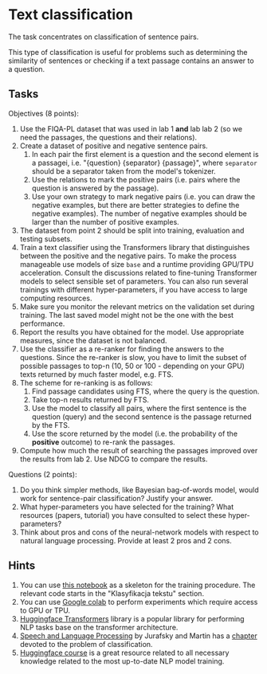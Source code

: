 # Text classification

The task concentrates on classification of sentence pairs.

This type of classification is useful for problems such as determining the similarity of sentences or
checking if a text passage contains an answer to a question.


## Tasks

Objectives (8 points):

1. Use the FIQA-PL dataset that was used in lab 1 **and** lab lab 2 (so we need the passages, the questions and their
   relations).
1. Create a dataset of positive and negative sentence pairs.
   1. In each pair the first element is a question and the second element is a passagei, i.e. "{question} {separator} {passage}",
      where `separator` should be a separator taken from the model's tokenizer.
   2. Use the relations to mark the positive pairs (i.e. pairs where the question is answered
      by the passage).
   3. Use your own strategy to mark negative pairs (i.e. you can draw the negative examples, but there are
      better strategies to define the negative examples). The number of negative examples should be larger than the
      number of positive examples.
1. The dataset from point 2 should be split into training, evaluation and testing subsets.
1. Train a text classifier using the Transformers library that distinguishes between the positive and the negative
   pairs. To make the process manageable use models of size `base` and a runtime providing GPU/TPU acceleration.
   Consult the discussions related to fine-tuning Transformer models to select sensible set of parameters.
   You can also run several trainings with different hyper-parameters, if you have access to large computing resources.
1. Make sure you monitor the relevant metrics on the validation set during training. The last saved model might not be the
   one with the best performance.
1. Report the results you have obtained for the model. Use appropriate measures, since the dataset is not balanced.
1. Use the classifier as a re-ranker for finding the answers to the questions. Since the re-ranker is slow, you
   have to limit the subset of possible passages to top-n (10, 50 or 100 - depending on your GPU) texts returned by much faster model, e.g. FTS.
1. The scheme for re-ranking is as follows:
   1. Find passage candidates using FTS, where the query is the question.
   1. Take top-n results returned by FTS.
   1. Use the model to classify all pairs, where the first sentence is the question (query) and the second sentence is
      the passage returned by the FTS.
   1. Use the score returned by the model (i.e. the probability of the **positive** outcome) to re-rank the passages.
1. Compute how much the result of searching the passages improved over the results from lab 2. Use NDCG to compare the
   results.

Questions (2 points):

1. Do you think simpler methods, like Bayesian bag-of-words model, would work for sentence-pair classification? Justify
   your answer.
1. What hyper-parameters you have selected for the training? What resources (papers, tutorial) you have consulted to 
   select these hyper-parameters?
1. Think about pros and cons of the neural-network models with respect to natural language processing. Provide at least
   2 pros and 2 cons.

## Hints

1. You can use [this notebook](https://github.com/apohllo/sztuczna-inteligencja/tree/master/lab5) as a skeleton for the training procedure.
   The relevant code starts in the "Klasyfikacja tekstu" section.
1. You can use [Google colab](https://colab.research.google.com/notebooks/intro.ipynb) to perform experiments which
   require access to GPU or TPU.
1. [Huggingface Transformers](https://github.com/huggingface/transformers) library is a popular library for performing NLP tasks base on the transformer
   architecture.
1. [Speech and Language Processing](https://web.stanford.edu/~jurafsky/slp3/) by Jurafsky and Martin 
   has a [chapter](https://web.stanford.edu/~jurafsky/slp3/4.pdf) devoted to the problem of classification.
1. [Huggingface course](https://huggingface.co/course/chapter1/1) is a great resource related to all necessary knowledge related to the most up-to-date NLP model training.

